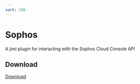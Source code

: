 ```yaml
---
sort: 100
---
```


# Sophos

A jimi plugin for interacting with the Sophos Cloud Console API


## Download

[Download](https://github.com/b1scuit-thi3f/jimiPlugin-sophos)


